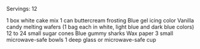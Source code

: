 Servings: 12

1 box white cake mix
1 can buttercream frosting
Blue gel icing color
Vanilla candy melting wafers (1 bag each in white, light blue and dark blue colors)
12 to 24 small sugar cones
Blue gummy sharks
Wax paper
3 small microwave-safe bowls
1 deep glass or microwave-safe cup